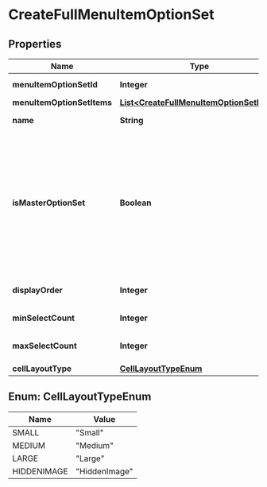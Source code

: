 
# CreateFullMenuItemOptionSet

## Properties
Name | Type | Description | Notes
------------ | ------------- | ------------- | -------------
**menuItemOptionSetId** | **Integer** | Menu item option set identifier |  [optional]
**menuItemOptionSetItems** | [**List&lt;CreateFullMenuItemOptionSetItem&gt;**](CreateFullMenuItemOptionSetItem.md) | Option set items |  [optional]
**name** | **String** | Menu item option set name |  [optional]
**isMasterOptionSet** | **Boolean** | Is master option set. This can affect the layout of the options in the menu displayed to the customer. Usually it is true if the option could be considerd a standalone item as opposed to an addition (\&quot;with ketchup\&quot;) or modifier (\&quot;large\&quot;). |  [optional]
**displayOrder** | **Integer** | Display order. Displayed in ascending order. |  [optional]
**minSelectCount** | **Integer** | Minimum items must be selected |  [optional]
**maxSelectCount** | **Integer** | Maximum number of items can be selected |  [optional]
**cellLayoutType** | [**CellLayoutTypeEnum**](#CellLayoutTypeEnum) | Small | Medium | Large  Affects the layout of the menu. |  [optional]


<a name="CellLayoutTypeEnum"></a>
## Enum: CellLayoutTypeEnum
Name | Value
---- | -----
SMALL | &quot;Small&quot;
MEDIUM | &quot;Medium&quot;
LARGE | &quot;Large&quot;
HIDDENIMAGE | &quot;HiddenImage&quot;



